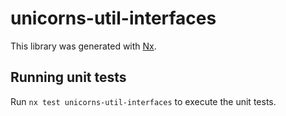 # unicorns-util-interfaces

This library was generated with [Nx](https://nx.dev).

## Running unit tests

Run `nx test unicorns-util-interfaces` to execute the unit tests.
